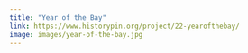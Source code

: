 ```yaml
---
title: "Year of the Bay"
link: https://www.historypin.org/project/22-yearofthebay/
image: images/year-of-the-bay.jpg
---
```


